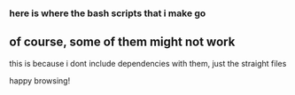 ### here is where the bash scripts that i make go

## of course, some of them might not work

this is because i dont include dependencies with them, just the straight files

happy browsing!
